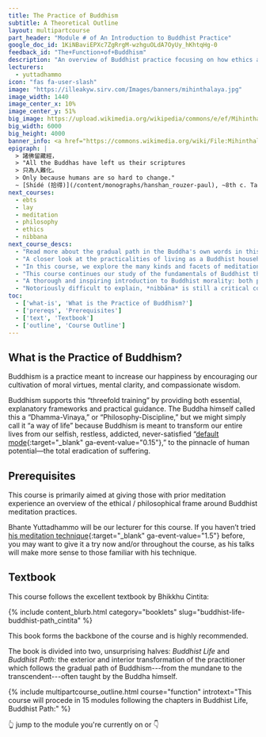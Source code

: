 ```yaml
---
title: The Practice of Buddhism
subtitle: A Theoretical Outline
layout: multipartcourse
part_header: "Module # of An Introduction to Buddhist Practice"
google_doc_id: 1KiNBaviEPXc7ZgRrgM-wzhguOLdA7OyUy_hKhtqHg-0
feedback_id: "The+Function+of+Buddhism"
description: "An overview of Buddhist practice focusing on how ethics and meditation work together to improve our lives."
lecturers:
  - yuttadhammo
icon: "fas fa-user-slash"
image: "https://illeakyw.sirv.com/Images/banners/mihinthalaya.jpg"
image_width: 1440
image_center_x: 10%
image_center_y: 51%
big_image: https://upload.wikimedia.org/wikipedia/commons/e/ef/Mihinthalaya_Buddha_Statue.jpg
big_width: 6000
big_height: 4000
banner_info: <a href="https://commons.wikimedia.org/wiki/File:Mihinthalaya_Buddha_Statue.jpg">Hasitha Senadheera</a>, <a href="https://creativecommons.org/licenses/by-sa/4.0">BY-SA 4.0</a>
epigraph: |
  > 諸佛留藏經，  
  > "All the Buddhas have left us their scriptures  
  > 只為人難化。  
  > Only because humans are so hard to change."  
  ~ [Shídé (拾得)](/content/monographs/hanshan_rouzer-paul), ~8th c. Tang
next_courses:
  - ebts
  - lay
  - meditation
  - philosophy
  - ethics
  - nibbana
next_course_descs:
  - "Read more about the gradual path in the Buddha's own words in this course taught by the one and only Bhikkhu Bodhi."
  - "A closer look at the practicalities of living as a Buddhist householder."
  - "In this course, we explore the many kinds and facets of meditation and learn what makes mindfulness \"right.\""
  - "This course continues our study of the fundamentals of Buddhist thought with an overview of \"Right View\" from the Theravada perspective."
  - "A thorough and inspiring introduction to Buddhist morality: both practical and idealistic."
  - "Notoriously difficult to explain, *nibbāna* is still a critical concept for directing our practice.  In this class, we explore what _can_ be said about the unconditioned element."
toc:
  - ['what-is', 'What is the Practice of Buddhism?']
  - ['prereqs', 'Prerequisites']
  - ['text', 'Textbook']
  - ['outline', 'Course Outline']
---
```


<h2 id="what-is">What is the Practice of Buddhism?</h2>

Buddhism is a practice meant to increase our happiness by encouraging our cultivation of moral virtues, mental clarity, and compassionate wisdom.

Buddhism supports this “threefold training” by providing both essential, explanatory frameworks and practical guidance. The Buddha himself called this a “Dhamma-Vinaya,” or “Philosophy-Discipline,” but we might simply call it “a way of life” because Buddhism is meant to transform our entire lives from our selfish, restless, addicted, never-satisfied “[default mode](https://en.wikipedia.org/wiki/Default_mode_network){:target="_blank" ga-event-value="0.15"},” to the pinnacle of human potential—the total eradication of suffering. 


<h2 id="prereqs">Prerequisites</h2>

This course is primarily aimed at giving those with prior meditation experience an overview of the ethical / philosophical frame around Buddhist meditation practices.

Bhante Yuttadhammo will be our lecturer for this course.
If you haven’t tried [his meditation technique](https://www.sirimangalo.org/text/how-to-meditate/){:target="_blank" ga-event-value="1.5"} before, you may want to give it a try now and/or throughout the course, as his talks will make more sense to those familiar with his technique.

<h2 id="text">Textbook</h2>

This course follows the excellent textbook by Bhikkhu Cintita:

{% include content_blurb.html category="booklets" slug="buddhist-life-buddhist-path_cintita" %}

This book forms the backbone of the course and is highly recommended.

The book is divided into two, unsurprising halves: *Buddhist Life* and *Buddhist Path*: the exterior and interior transformation of the practitioner which follows the gradual path of Buddhism---from the mundane to the transcendent---often taught by the Buddha himself.

{% include multipartcourse_outline.html course="function" introtext="This course will procede in 15 modules following the chapters in Buddhist Life, Buddhist Path:" %}

👆 jump to the module you're currently on or 👇

